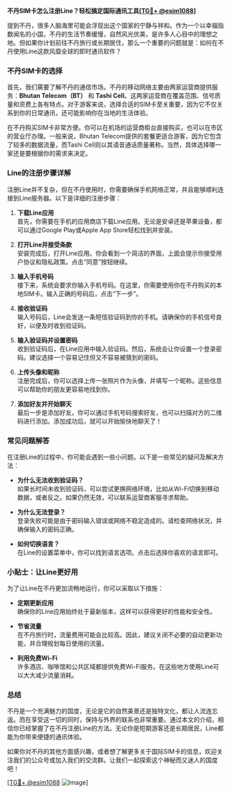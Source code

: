 **不丹SIM卡怎么注册Line？轻松搞定国际通讯工具[[TG💪+ @esim1088](https://t.me/s/esim1088)]**

提到不丹，很多人脑海里可能会浮现出这个国家的宁静与祥和。作为一个以幸福指数闻名的小国，不丹的生活节奏缓慢，自然风光优美，是许多人心目中的理想之地。但如果你计划前往不丹旅行或长期居住，那么一个重要的问题就是：如何在不丹使用Line这款风靡全球的即时通讯软件？

### 不丹SIM卡的选择

首先，我们需要了解不丹的通信市场。不丹的移动网络主要由两家运营商提供服务：**Bhutan Telecom（BT）** 和 **Tashi Cell**。这两家运营商在覆盖范围、信号质量和资费上各有特点。对于游客来说，选择合适的SIM卡至关重要，因为它不仅关系到你的日常通讯，还可能影响你在当地的生活体验。

在不丹购买SIM卡非常方便。你可以在机场的运营商柜台直接购买，也可以在市区的营业厅办理。一般来说，Bhutan Telecom提供的套餐更适合游客，因为它包含了较多的数据流量，而Tashi Cell则以其语音通话质量著称。当然，具体选择哪一家还是要根据你的需求来决定。

### Line的注册步骤详解

注册Line并不复杂，但在不丹使用时，你需要确保手机网络正常，并且能够顺利连接到Line服务器。以下是详细的注册步骤：

1. **下载Line应用**  
   首先，你需要在手机的应用商店下载Line应用。无论是安卓还是苹果设备，都可以通过Google Play或Apple App Store轻松找到并安装。

2. **打开Line并接受条款**  
   安装完成后，打开Line应用。你会看到一个简洁的界面，上面会提示你接受用户协议和隐私政策。点击“同意”按钮继续。

3. **输入手机号码**  
   接下来，系统会要求你输入手机号码。在这里，你需要使用你在不丹购买的本地SIM卡。输入正确的号码后，点击“下一步”。

4. **接收验证码**  
   输入号码后，Line会发送一条短信验证码到你的手机。请确保你的手机信号良好，以便及时收到验证码。

5. **输入验证码并设置密码**  
   收到验证码后，在Line应用中输入验证码。然后，系统会让你设置一个登录密码。建议选择一个容易记住但又不容易被猜到的密码。

6. **上传头像和昵称**  
   注册完成后，你可以选择上传一张照片作为头像，并填写一个昵称。这些信息可以帮助你的朋友更容易地找到你。

7. **添加好友并开始聊天**  
   最后一步是添加好友。你可以通过手机号码搜索好友，也可以扫描对方的二维码进行添加。添加成功后，就可以开始愉快地聊天了！

### 常见问题解答

在注册Line的过程中，你可能会遇到一些小问题。以下是一些常见的疑问及解决方法：

- **为什么无法收到验证码？**  
  如果长时间未收到验证码，可以尝试更换网络环境，比如从Wi-Fi切换到移动数据，或者反之。如果仍然无效，可以联系运营商客服寻求帮助。

- **为什么无法登录？**  
  登录失败可能是由于密码输入错误或网络不稳定造成的。请检查网络状况，并确保输入的密码正确。

- **如何切换语言？**  
  在Line的设置菜单中，你可以找到语言选项。点击后选择你喜欢的语言即可。

### 小贴士：让Line更好用

为了让Line在不丹更加流畅地运行，你可以采取以下措施：

- **定期更新应用**  
  确保你的Line应用始终处于最新版本，这样可以获得更好的性能和安全性。

- **节省流量**  
  在不丹旅行时，流量费用可能会比较高。因此，建议关闭不必要的自动更新功能，并合理规划每日使用的流量。

- **利用免费Wi-Fi**  
  许多酒店、咖啡馆和公共区域都提供免费Wi-Fi服务。在这些地方使用Line可以大大减少流量消耗。

### 总结

不丹是一个充满魅力的国度，无论是它的自然美景还是独特文化，都让人流连忘返。而在享受这一切的同时，保持与外界的联系也非常重要。通过本文的介绍，相信你已经掌握了在不丹注册Line的方法。无论你是短期游客还是长期居民，Line都能为你带来便捷的通讯体验。

如果你对不丹的其他方面感兴趣，或者想了解更多关于国际SIM卡的信息，欢迎关注我们的公众号或加入我们的交流群。让我们一起探索这个神秘而又迷人的国度吧！

[[TG💪+ @esim1088](https://t.me/s/esim1088) ![Image](https://i.postimg.cc/4NQfJmqS/Snipaste-2025-05-13-00-14-12.png)]